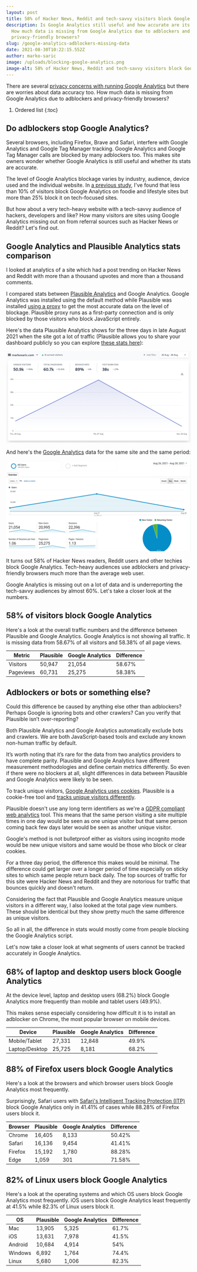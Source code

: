 ```yaml
---
layout: post
title: 58% of Hacker News, Reddit and tech-savvy visitors block Google Analytics
description: Is Google Analytics still useful and how accurate are its stats?
  How much data is missing from Google Analytics due to adblockers and
  privacy-friendly browsers?
slug: /google-analytics-adblockers-missing-data
date: 2021-08-30T10:22:15.552Z
author: marko-saric
image: /uploads/blocking-google-analytics.png
image-alt: 58% of Hacker News, Reddit and tech-savvy visitors block Google Analytics
---
```

There are several [privacy concerns with running Google Analytics](https://plausible.io/blog/remove-google-analytics) but there are worries about data accuracy too. How much data is missing from Google Analytics due to adblockers and privacy-friendly browsers?

1. Ordered list
{:toc}

## Do adblockers stop Google Analytics?

Several browsers, including Firefox, Brave and Safari, interfere with Google Analytics and Google Tag Manager tracking. Google Analytics and Google Tag Manager calls are blocked by many adblockers too. This makes site owners wonder whether Google Analytics is still useful and whether its stats are accurate.

The level of Google Analytics blockage varies by industry, audience, device used and the individual website. In [a previous study](https://markosaric.com/google-analytics-blocking/), I've found that less than 10% of visitors block Google Analytics on foodie and lifestyle sites but more than 25% block it on tech-focused sites.

But how about a very tech-heavy website with a tech-savvy audience of hackers, developers and like? How many visitors are sites using Google Analytics missing out on from referral sources such as Hacker News or Reddit? Let's find out.

## Google Analytics and Plausible Analytics stats comparison

I looked at analytics of a site which had a post trending on Hacker News and Reddit with more than a thousand upvotes and more than a thousand comments.

I compared stats between [Plausible Analytics](https://plausible.io/) and Google Analytics. Google Analytics was installed using the default method while Plausible was installed [using a proxy](https://plausible.io/docs/proxy/introduction) to get the most accurate data on the level of blockage. Plausible proxy runs as a first-party connection and is only blocked by those visitors who block JavaScript entirely.

Here's the data Plausible Analytics shows for the three days in late August 2021 when the site got a lot of traffic (Plausible allows you to share your dashboard publicly so you can explore [these stats here](https://plausible.io/markosaric.com?period=custom&from=2021-08-26&to=2021-08-28)):

![Plausible Analytics stats](/uploads/plausible-analytics-stats-hn-post.png)

And here's the [Google Analytics](https://plausible.io/vs-google-analytics) data for the same site and the same period:

![Google Analytics stats](/uploads/google-analytics-stats-hn-post.png)

It turns out 58% of Hacker News readers, Reddit users and other techies block Google Analytics. Tech-heavy audiences use adblockers and privacy-friendly browsers much more than the average web user. 

Google Analytics is missing out on a lot of data and is underreporting the tech-savvy audiences by almost 60%. Let's take a closer look at the numbers.

## 58% of visitors block Google Analytics
 
Here's a look at the overall traffic numbers and the difference between Plausible and Google Analytics. Google Analytics is not showing all traffic. It is missing data from 58.67% of all visitors and 58.38% of all page views.

Metric | Plausible | Google Analytics | Difference
| ------ | ------ | ------ | ------
Visitors | 50,947  | 21,054 | 58.67%	
Pageviews | 60,731  | 25,275 | 58.38%

## Adblockers or bots or something else?

Could this difference be caused by anything else other than adblockers? Perhaps Google is ignoring bots and other crawlers? Can you verify that Plausible isn’t over-reporting?

Both Plausible Analytics and Google Analytics automatically exclude bots and crawlers. We are both JavaScript-based tools and exclude any known non-human traffic by default. 

It’s worth noting that it’s rare for the data from two analytics providers to have complete parity. Plausible and Google Analytics have different measurement methodologies and define certain metrics differently. So even if there were no blockers at all, slight differences in data between Plausible and Google Analytics were likely to be seen. 

To track unique visitors, [Google Analytics uses cookies](https://plausible.io/blog/google-analytics-cookies). Plausible is a cookie-free tool and [tracks unique visitors differently](https://plausible.io/data-policy). 

Plausible doesn't use any long term identifiers as we're a [GDPR compliant web analytics](https://plausible.io/blog/google-analytics-gdpr) tool. This means that the same person visiting a site multiple times in one day would be seen as one unique visitor but that same person coming back few days later would be seen as another unique visitor.

Google's method is not bulletproof either as visitors using incognito mode would be new unique visitors and same would be those who block or clear cookies.

For a three day period, the difference this makes would be minimal. The difference could get larger over a longer period of time especially on sticky sites to which same people return back daily. The top sources of traffic for this site were Hacker News and Reddit and they are notorious for traffic that bounces quickly and doesn't return.

Considering the fact that Plausible and Google Analytics measure unique visitors in a different way, I also looked at the total page view numbers. These should be identical but they show pretty much the same difference as unique visitors.

So all in all, the difference in stats would mostly come from people blocking the Google Analytics script.

Let's now take a closer look at what segments of users cannot be tracked accurately in Google Analytics.

## 68% of laptop and desktop users block Google Analytics

At the device level, laptop and desktop users (68.2%) block Google Analytics more frequently than mobile and tablet users (49.9%). 

This makes sense especially considering how difficult it is to install an adblocker on Chrome, the most popular browser on mobile devices.

Device | Plausible | Google Analytics | Difference
| ------ | ------ | ------ | ------
Mobile/Tablet | 27,331  | 12,848 | 49.9%	
Laptop/Desktop | 25,725  | 8,181 | 68.2%		

## 88% of Firefox users block Google Analytics

Here's a look at the browsers and which browser users block Google Analytics most frequently. 

Surprisingly, Safari users with [Safari's Intelligent Tracking Protection (ITP)](https://plausible.io/blog/safari-privacy-report) block Google Analytics only in 41.41% of cases while 88.28% of Firefox users block it.

Browser | Plausible | Google Analytics | Difference
| ------ | ------ | ------ | ------
Chrome | 16,405  | 8,133 | 50.42%
Safari | 16,136  | 9,454 | 41.41%
Firefox | 15,192 | 1,780 | 88.28%
Edge | 1,059 | 301 | 71.58%

## 82% of Linux users block Google Analytics

Here's a look at the operating systems and which OS users block Google Analytics most frequently. iOS users block Google Analytics least frequently at 41.5% while 82.3% of Linux users block it.

OS | Plausible | Google Analytics | Difference
| ------ | ------ | ------ | ------
Mac | 13,905  | 5,325 | 61.7%
iOS | 13,631  | 7,978 | 41.5%
Android | 10,684  | 4,914 | 54%
Windows | 6,892  | 1,764 | 74.4%
Linux | 5,680  | 1,006 | 82.3%